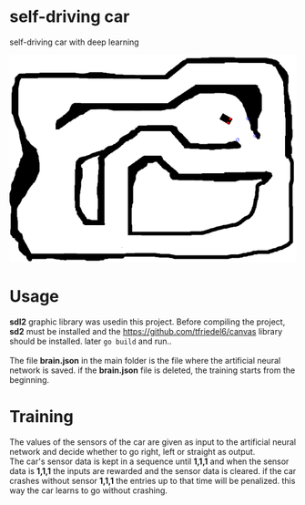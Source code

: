 # self-driving car
self-driving car with deep learning

![pic](https://github.com/mehmetkesik/selfdrivingcar/blob/master/asset/pic.png)

# Usage
**sdl2** graphic library was usedin this project.
Before compiling the project, **sd2** must be installed and the https://github.com/tfriedel6/canvas library should be installed.
later `go build` and run..
<br/><br/>
The file **brain.json** in the main folder is the file where the artificial neural network is saved.
if the **brain.json** file is deleted, the training starts from the beginning.

# Training
The values of the sensors of the car are given as input to the artificial neural network and decide whether to go right, left or straight as output.
<br/>
The car's sensor data is kept in a sequence until **1,1,1** and when the sensor data is **1,1,1** the inputs are rewarded and the sensor data is cleared. if the car crashes without sensor **1,1,1** the entries up to that time will be penalized. this way the car learns to go without crashing.
